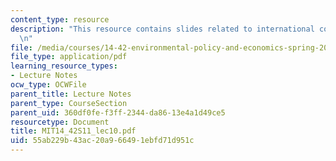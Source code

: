 ```yaml
---
content_type: resource
description: "This resource contains slides related to international competition.\r\
  \n"
file: /media/courses/14-42-environmental-policy-and-economics-spring-2011/55ab229b43ac20a966491ebfd71d951c_MIT14_42S11_lec10.pdf
file_type: application/pdf
learning_resource_types:
- Lecture Notes
ocw_type: OCWFile
parent_title: Lecture Notes
parent_type: CourseSection
parent_uid: 360df0fe-f3ff-2344-da86-13e4a1d49ce5
resourcetype: Document
title: MIT14_42S11_lec10.pdf
uid: 55ab229b-43ac-20a9-6649-1ebfd71d951c
---
```

